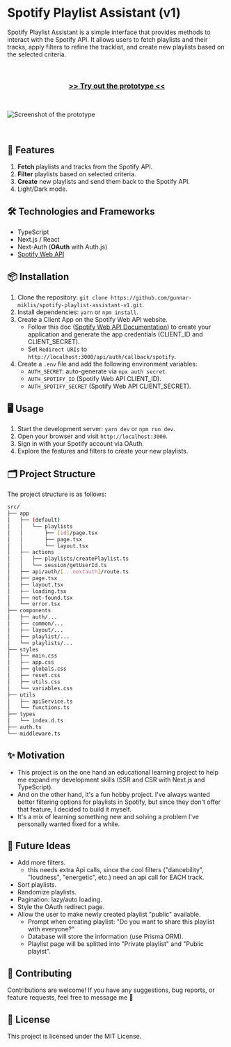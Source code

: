 # Spotify Playlist Assistant (v1)

Spotify Playlist Assistant is a simple interface that provides methods to interact with the Spotify API. It allows users to fetch playlists and their tracks, apply filters to refine the tracklist, and create new playlists based on the selected criteria.

&nbsp;

<div align='center'>

### [**>> Try out the prototype <<**](https://spotify-playlist-assistant.vercel.app/)

</div>

&nbsp;

![Screenshot of the prototype](https://res.cloudinary.com/dyrcsywk9/image/upload/v1728660476/spotify-playlist-assistant-v0-laptop.webp)

&nbsp;

## 🚀 Features

1. **Fetch** playlists and tracks from the Spotify API.
2. **Filter** playlists based on selected criteria.
3. **Create** new playlists and send them back to the Spotify API.
4. Light/Dark mode.

## 🛠️ Technologies and Frameworks

- TypeScript
- Next.js / React
- Next-Auth (**OAuth** with Auth.js)
- [Spotify Web API](https://developer.spotify.com/documentation/web-api)

## 📦 Installation

1. Clone the repository: `git clone https://github.com/gunnar-miklis/spotify-playlist-assistant-v1.git`.
2. Install dependencies: `yarn` or `npm install`.
3. Create a Client App on the Spotify Web API website.
    - Follow this doc ([Spotify Web API Documentation](https://developer.spotify.com/documentation/web-api/concepts/apps)) to create your application and generate the app credentials (CLIENT_ID and CLIENT_SECRET).
    - Set `Redirect URIs` to `http://localhost:3000/api/auth/callback/spotify`.
4. Create a `.env` file and add the following environment variables:
    - `AUTH_SECRET`: auto-generate via `npx auth secret`.
    - `AUTH_SPOTIFY_ID` (Spotify Web API CLIENT_ID).
    - `AUTH_SPOTIFY_SECRET` (Spotify Web API CLIENT_SECRET).

## 🖥️ Usage

1. Start the development server: `yarn dev` or `npm run dev`.
2. Open your browser and visit `http://localhost:3000`.
3. Sign in with your Spotify account via OAuth.
4. Explore the features and filters to create your new playlists.

## 🗂️ Project Structure

The project structure is as follows:

```bash
src/
├── app
│   ├── (default)
│   │   └── playlists
│   │       ├── [id]/page.tsx
│   │       ├── page.tsx
│   │       └── layout.tsx
│   ├── actions
│   │   ├── playlists/createPlaylist.ts
│   │   └── session/getUserId.ts
│   ├── api/auth/[...nextauth]/route.ts
│   ├── page.tsx
│   ├── layout.tsx
│   ├── loading.tsx
│   ├── not-found.tsx
│   └── error.tsx
├── components
│   ├── auth/...
│   ├── common/...
│   ├── layout/...
│   ├── playlist/...
│   └── playlists/...
├── styles
│   ├── main.css
│   ├── app.css
│   ├── globals.css
│   ├── reset.css
│   ├── utils.css
│   └── variables.css
├── utils
│   ├── apiService.ts
│   └── functions.ts
├── types
│   └── index.d.ts
├── auth.ts
└── middleware.ts
```

## ✨ Motivation

- This project is on the one hand an educational learning project to help me expand my development skills (SSR and CSR with Next.js and TypeScript).
- And on the other hand, it's a fun hobby project. I've always wanted better filtering options for playlists in Spotify, but since they don't offer that feature, I decided to build it myself.
- It's a mix of learning something new and solving a problem I've personally wanted fixed for a while.

## 💭 Future Ideas

- Add more filters.
  - this needs extra Api calls, since the cool filters ("dancebility", "loudness", "energetic", etc.) need an api call for EACH track.
- Sort playlists.
- Randomize playlists.
- Pagination: lazy/auto loading.
- Style the OAuth redirect page.
- Allow the user to make newly created playlist "public" available.
  - Prompt when creating playlist: "Do you want to share this playlist with everyone?"
  - Database will store the information (use Prisma ORM).
  - Playlist page will be splitted into "Private playlist" and "Public playist".

## 🤝 Contributing

Contributions are welcome! If you have any suggestions, bug reports, or feature requests, feel free to message me 🙂

## 📜 License

This project is licensed under the MIT License.
